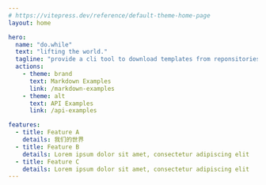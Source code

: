 ```yaml
---
# https://vitepress.dev/reference/default-theme-home-page
layout: home

hero:
  name: "do.while"
  text: "lifting the world."
  tagline: "provide a cli tool to download templates from reponsitories. and so on."
  actions:
    - theme: brand
      text: Markdown Examples
      link: /markdown-examples
    - theme: alt
      text: API Examples
      link: /api-examples

features:
  - title: Feature A
    details: 我们的世界
  - title: Feature B
    details: Lorem ipsum dolor sit amet, consectetur adipiscing elit
  - title: Feature C
    details: Lorem ipsum dolor sit amet, consectetur adipiscing elit
---
```

